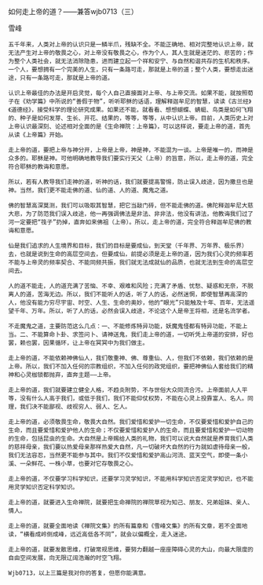 如何走上帝的道？——兼答wjb0713（三）

雪峰


    五千年来，人类对上帝的认识只是一鳞半爪，残缺不全。不能正确地、相对完整地认识上帝，就无法产生对上帝的敬畏之心，对上帝没有敬畏之心，作为个人，其人生就是迷茫的、悲苦的；作为整个人类社会，就无法消除隐患，进而建立起一个祥和安宁、与自然和谐共存的生机和秩序。一个人，要想拥有一个完美的人生，只有一条路可走，那就是上帝的道；整个人类，要想走出迷途，只有一条路可走，那就是上帝的道。

    认识上帝最佳的办法是开启灵觉，每个人自己直接面对上帝、与上帝交流。如果不能，就按照荀子在《劝学篇》中所说的“善假于物”，听听耶稣的话语，理解释迦牟尼的智慧，读读《古兰经》《道德经》，接受科学的理论研究成果。如果还不能，就看看、想想蝴蝶、蜻蜓、鸟类是如何飞翔的、种子是如何发芽、生长、开花、结果的，等等，等等，从中认识上帝。目前，人类历史上对上帝认识最深刻、论述相对全面的是《生命禅院：上帝篇》，可以这样说，要走上帝的道，首先从读《上帝篇》开始。

    走上帝的道，要把上帝与神分开，上帝是上帝，神是神，不能混为一谈。上帝是唯一的，而神是众多的。耶稣是神。可他明确地教导我们要实行天父（上帝）的旨意，所以，走上帝的道，完全符合耶稣的教诲和意愿。

    所以，若有人教导我们走神的道，听神的话，我们就要提高警惕，防止误入歧途，因为撒旦也是神。当然，我们更不能走佛的道、仙的道、人的道、魔鬼之道。

    佛的智慧高深莫测，我们可以吸取其智慧，把它当敲门砖，但不能走佛的道。佛陀释迦牟尼大慈大悲，为了防范我们误入歧途，他一再强调佛法是非法、非非法，他没有讲法，他教诲我们过了河一定要把“筏子”扔掉，直奔如来佛祖（上帝）。所以，走上帝的道，完全符合释迦牟尼佛的教诲和意愿。

    仙是我们追求的人生境界和目标，我们的目标是要成仙，到天堂（千年界、万年界、极乐界）去，也就是说到生命的高层空间去，但要成仙，前提必须是走上帝的道，因为我们心灵的频率若不能与上帝灵的频率契合、不能同频共振，我们就无法成就仙的品质，也就无法到生命的高层空间去。

    人的道不能走，人的道充满了苦恼、不幸、艰难和风险；充满了矛盾、忧愁、疑惑和无奈，不脱离人的道，苦海无边。所以，我们不能听人的话，听了人的话，必然迷惘，即使智慧再高深的人，他没有能力穷尽宇宙、时空、人生、生命的奥妙，他的“眼光”只能触及十年、百年，无法遥望千年、万年。所以，听了人的话，必然会误入歧途，不论这个人是帝王将相，还是名流学者。

    不走魔鬼之道，主要防范这么几点：一、不能修炼特异功能，妖魔鬼怪都有特异功能，不能上当。二、不能算命卜卦、求签问卜、请神送鬼，我们走上帝的道，一切听凭上帝道的安排，好也罢，赖也罢，因果循环，让上帝在冥冥中为我们做主。

    走上帝的道，不能依赖神佛仙人，我们敬重神、佛、尊重仙、人，但我们不依赖，我们依赖的是上帝。所以，我们不加入任何的宗教组织，不加入任何的政党组织，要把神佛仙人套给我们的精神和心灵枷锁都抛弃，直奔主题——上帝。

    走上帝的道，我们就要建立健全人格，不趋炎附势，不与世俗大众同流合污。上帝面前人人平等，没有什么人高于我们，或低于我们，我们不能仰仗权势，不能在心灵上投靠富人、名人。同理，我们决不能鄙视、歧视穷人、弱人、乞人。

    走上帝的道，必须敬畏生命，敬畏大自然。我们爱惜和爱护一切生命，不仅要爱惜和爱护自己的生命，而且要爱惜和爱护他人的生命；不仅要爱惜和爱护人的生命，而且要爱惜和爱护一切动物的生命，包括昆虫的生命。大自然是上帝赐给人类的礼物，我们可以说大自然就是养育我们人类的慈祥母亲，我们要以热爱母亲那样热爱大自然，凡一切破坏大自然的行为就如虐待母亲一般，我们无法容忍，当然更不能参与其中。我们不仅爱惜和爱护高山河流、蓝天空气，即使一条小溪、一朵鲜花、一株小草，也要对它存敬畏之心。

    走上帝的道，不仅要学习科学知识，还要学习灵学知识，不能用科学知识否定灵学知识，也不能用灵学知识否定科学知识。

    走上帝的道，就要进入生命禅院，就要把生命禅院的禅院草视为知己、朋友、兄弟姐妹、亲人、情人。

    走上帝的道，就要全面地读《禅院文集》的所有篇章和《雪峰文集》的所有文章，若不全面地读，“横看成岭侧成峰，远近高低各不同”，就会以偏概全，走入迷途。

    走上帝的道，就要发散思维，打破常规思维，要努力翻越一座座障碍心灵的大山，向最大限度的自由空间发展，向无限辽阔浩瀚的时空飞翔。

    Wjb0713，以上三篇是我对你的答复，但愿你能满意。



